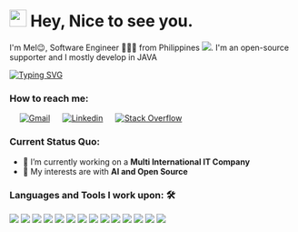 <h1><img src="https://emojis.slackmojis.com/emojis/images/1531849430/4246/blob-sunglasses.gif?1531849430" width="30"/> Hey, Nice to see you.</h1>

I'm Mel😉, Software Engineer 👨🏻‍💻 from Philippines <img src="https://raw.githubusercontent.com/stevenrskelton/flag-icon/master/png/16/country-4x3/ph.png">. I'm an open-source supporter and I mostly develop in JAVA

[![Typing SVG](https://readme-typing-svg.herokuapp.com?color=FFFF6B&lines=Software+Engineer;5%2B+Years+Work+Experience+;Loves+Open+Source)](https://git.io/typing-svg)

### How to reach me: 
<p>
  &emsp;
    <a href="mailto: melchizedek30@gmail.com"><img alt="Gmail" src="https://img.shields.io/badge/Gmail-D14836?style=for-the-badge&logo=gmail&logoColor=white"></a>
  &emsp;
    <a href="https://www.linkedin.com/in/melchizedek-aguinaldo-14a771130/"><img alt="Linkedin" src="https://img.shields.io/badge/LinkedIn-0077B5?style=for-the-badge&logo=linkedin&logoColor=white"></a>
  &emsp;
    <a href="https://stackoverflow.com/users/5670909/melchizedek"><img alt="Stack Overflow" src="https://img.shields.io/badge/Stack_Overflow-FE7A16?style=for-the-badge&logo=stack-overflow&logoColor=white"></a>
  &emsp;
</p>

### Current Status Quo:

- 🔭 I’m currently working on a <strong>Multi International IT Company</strong>
- 🤔 My interests are with <strong>AI and Open Source</strong>


### Languages and Tools I work upon: 🛠

<img src="https://img.shields.io/badge/Java%20-%23E00033.svg?&style=for-the-badge&logo=java&logoColor=white">   <img src="https://img.shields.io/badge/TypeScript-007ACC?style=for-the-badge&logo=typescript&logoColor=white">   <img src="https://img.shields.io/badge/Spring_Boot-F2F4F9?style=for-the-badge&logo=spring-boot">   <img src="https://img.shields.io/badge/javascript%20-%23323330.svg?&style=for-the-badge&logo=javascript&logoColor=%23F7DF1E">   <img src="https://img.shields.io/badge/Amazon_AWS-232F3E?style=for-the-badge&logo=amazon-aws&logoColor=white">  <img src="https://img.shields.io/badge/Node.js-339933?style=for-the-badge&logo=nodedotjs&logoColor=white">  <img src="https://img.shields.io/badge/Angular%20-%23DD0031.svg?&style=for-the-badge&logo=angular&logoColor=white">   <img src="https://img.shields.io/badge/Flutter-%2302569B.svg?style=for-the-badge&logo=Flutter&logoColor=white"> 
<img src="https://img.shields.io/badge/Oracle-F80000?style=for-the-badge&logo=oracle&logoColor=black">   <img src="https://img.shields.io/badge/PostgreSQL-316192?style=for-the-badge&logo=postgresql&logoColor=white">     <img src="https://img.shields.io/badge/mongodb%20-%2347A248svg?&style=for-the-badge&logo=mongodb&logoColor=white">   <img src="https://img.shields.io/badge/git%20-%23F05032.svg?&style=for-the-badge&logo=git&logoColor=white"/>   <img src="http://img.shields.io/badge/-VS%20Code-000000?style=for-the-badge&logo=Visual-studio-code&logoColor=blue">  <img src="https://img.shields.io/badge/IntelliJIDEA-000000.svg?style=for-the-badge&logo=intellij-idea&logoColor=white">  

